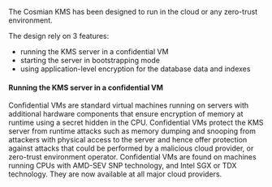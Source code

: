 
The Cosmian KMS has been designed to run in the cloud or any zero-trust environment.

The design rely on 3 features:

 - running the KMS server in a confidential VM
 - starting the server in bootstrapping mode
 - using application-level encryption for the database data and indexes


#### Running the KMS server in a confidential VM

Confidential VMs are standard virtual machines running on servers with additional hardware components that ensure encryption of memory at runtime using a secret hidden in the CPU. Confidential VMs protect the KMS server from runtime attacks such as memory dumping and snooping from attackers with physical access to the server and hence offer protection against attacks that could be performed by a malicious cloud provider, or zero-trust environment operator.
Confidential VMs are found on machines running CPUs with AMD-SEV SNP technology, and Intel SGX or TDX technology. They are now available at all major cloud providers.




